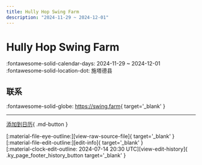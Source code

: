 ```yaml
---
title: Hully Hop Swing Farm
description: "2024-11-29 ~ 2024-12-01"
---
```


# Hully Hop Swing Farm 

:fontawesome-solid-calendar-days: 2024-11-29 ~ 2024-12-01  
:fontawesome-solid-location-dot: 施塔德县  

## 联系

:fontawesome-solid-globe: <https://swing.farm>{ target='_blank' }  

---

[添加到日历](https://swing.news/ics/zh-Hans/2024/de/hully-hop-swing-farm-2024.ics){ .md-button }

<div class="ky_page_footer" markdown>
<div class="ky_page_footer_trailing" markdown="span">
[:material-file-eye-outline:][view-raw-source-file]{ target='_blank' }
[:material-file-edit-outline:][edit-info]{ target='_blank' }
</div>
<div class="ky_page_footer_leading" markdown="span">
[:material-clock-edit-outline: 2024-07-14 20:30 UTC][view-edit-history]{ .ky_page_footer_history_button target='_blank' }
</div>
</div>

[view-raw-source-file]: https://github.com/swingdance/events/blob/main/2024/de/hully-hop-swing-farm-2024.json "查看原始源文件"
[edit-info]: https://github.com/swingdance/events/issues/new?assignees=&labels=update+event&projects=&template=03-update_entity.yml&title=%5B2024%2Fde%5D%20Hully%20Hop%20Swing%20Farm&region=de&year=2024&id=hully-hop-swing-farm-2024&name=Hully%20Hop%20Swing%20Farm&org_id= "编辑信息"

[view-edit-history]: https://github.com/swingdance/events/commits/main/2024/de/hully-hop-swing-farm-2024.json "查看编辑历史"
